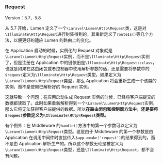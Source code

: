 ### Request

Version：5.7、5.8

从 5.7 开始，Lumen 定义了一个`\Laravel\Lumen\Http\Request`类，这是对`\Illuminate\Http\Request`进行封装得到的，其重新定义了`routeIs()`等几个方法，以便更好的适应 Lumen 的路由上的变化。

在 Application 启动的时候，实例化的 Request 对象就是`\Laravel\Lumen\Http\Request`实例，而不是`\Illuminate\Http\Request`实例了，但是注册在 Application 中的键依旧是`\Illuminate\Http\Request::class`，也就是如果在路由闭包或者控制器中使用解析参数的话，还是需要将参数中的`$request`定义为`\Illuminate\Http\Request`类型。如果定义为`\Laravel\Lumen\Http\Request`类型，那么 Application 将会重新生成一个该类的实例，而不是使用已解析好的 Request 实例。

这就导致一个问题：在应用启动生成 Request 实例的时候，已经将客户端提交的数据都读取了。此时如果重新解析得到一个`\Laravel\Lumen\Http\Request`实例，那么它将无法获得客户端提供的数据。所以**在路由闭包和控制器方法中，还是要将`$request`参数定义为`\Illuminate\Http\Request`类型。**

有个例外：在 Middleware 的`handle()`方法中的第一个参数可以定义为`\Laravel\Lumen\Http\Request`类型。这是由于 Middleware 的第一个参数是由 Application 在调用中间件时直接传入`$app->make('request')`的结果得到的，而不是由 Application 解析生产的。所以这个参数无论是被定义为`\Laravel\Lumen\Http\Request`类型，还是`\Illuminate\Http\Request`，都不会有问题。




